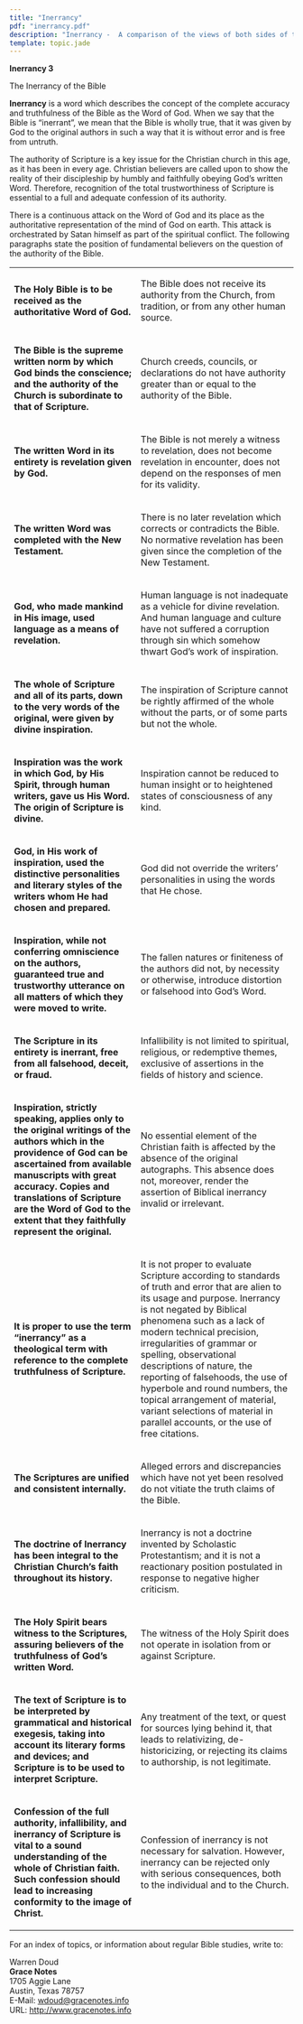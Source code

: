 ```yaml
---
title: "Inerrancy"
pdf: "inerrancy.pdf"
description: "Inerrancy -  A comparison of the views of both sides of the issue of inerrancy in the Bible."
template: topic.jade
---
```



**Inerrancy 3**

The Inerrancy of the Bible

**Inerrancy** is a word which describes the concept of the complete
accuracy and truthfulness of the Bible as the Word of God. When we say
that the Bible is “inerrant”, we mean that the Bible is wholly true,
that it was given by God to the original authors in such a way that it
is without error and is free from untruth.

The authority of Scripture is a key issue for the Christian church in
this age, as it has been in every age. Christian believers are called
upon to show the reality of their discipleship by humbly and faithfully
obeying God’s written Word. Therefore, recognition of the total
trustworthiness of Scripture is essential to a full and adequate
confession of its authority.

There is a continuous attack on the Word of God and its place as the
authoritative representation of the mind of God on earth. This attack is
orchestrated by Satan himself as part of the spiritual conflict. The
following paragraphs state the position of fundamental believers on the
question of the authority of the Bible.

<table>
<tbody>
<tr class="odd">
<td align="left"><p><strong>The Holy Bible is to be received as the authoritative Word of God.</strong></p></td>
<td align="left"><p>The Bible does not receive its authority from the Church, from tradition, or from any other human source.</p></td>
</tr>
<tr class="even">
<td align="left"><p><strong>The Bible is the supreme written norm by which God binds the conscience; and the authority of the Church is subordinate to that of Scripture.</strong></p></td>
<td align="left"><p>Church creeds, councils, or declarations do not have authority greater than or equal to the authority of the Bible.</p></td>
</tr>
<tr class="odd">
<td align="left"><p><strong>The written Word in its entirety is revelation given by God.</strong></p></td>
<td align="left"><p>The Bible is not merely a witness to revelation, does not become revelation in encounter, does not depend on the responses of men for its validity.</p></td>
</tr>
<tr class="even">
<td align="left"><p> <strong>The written Word was completed with the New Testament.</strong></p></td>
<td align="left"><p>There is no later revelation which corrects or contradicts the Bible. No normative revelation has been given since the completion of the New Testament.</p></td>
</tr>
<tr class="odd">
<td align="left"><p><strong>God, who made mankind in His image, used language as a means of revelation.</strong></p></td>
<td align="left"><p>Human language is not inadequate as a vehicle for divine revelation. And human language and culture have not suffered a corruption through sin which somehow thwart God’s work of inspiration.</p></td>
</tr>
<tr class="even">
<td align="left"><p><strong>The whole of Scripture and all of its parts, down to the very words of the original, were given by divine inspiration.</strong></p></td>
<td align="left"><p>The inspiration of Scripture cannot be rightly affirmed of the whole without the parts, or of some parts but not the whole.</p></td>
</tr>
<tr class="odd">
<td align="left"><p><strong>Inspiration was the work in which God, by His Spirit, through human writers, gave us His Word. The origin of Scripture is divine.</strong></p></td>
<td align="left"><p>Inspiration cannot be reduced to human insight or to heightened states of consciousness of any kind.</p></td>
</tr>
<tr class="even">
<td align="left"><p><strong>God, in His work of inspiration, used the distinctive personalities and literary styles of the writers whom He had chosen and prepared.</strong></p></td>
<td align="left"><p>God did not override the writers’ personalities in using the words that He chose.</p></td>
</tr>
<tr class="odd">
<td align="left"><p><strong>Inspiration, while not conferring omniscience on the authors, guaranteed true and trustworthy utterance on all matters of which they were moved to write.</strong></p></td>
<td align="left"><p>The fallen natures or finiteness of the authors did not, by necessity or otherwise, introduce distortion or falsehood into God’s Word.</p></td>
</tr>
<tr class="even">
<td align="left"><p><strong>The Scripture in its entirety is inerrant, free from all falsehood, deceit, or fraud.</strong></p></td>
<td align="left"><p>Infallibility is not limited to spiritual, religious, or redemptive themes, exclusive of assertions in the fields of history and science.</p></td>
</tr>
<tr class="odd">
<td align="left"><p><strong>Inspiration, strictly speaking, applies only to the original writings of the authors which in the providence of God can be ascertained from available manuscripts with great accuracy. Copies and translations of Scripture are the Word of God to the extent that they faithfully represent the original.</strong></p></td>
<td align="left"><p>No essential element of the Christian faith is affected by the absence of the original autographs. This absence does not, moreover, render the assertion of Biblical inerrancy invalid or irrelevant.</p></td>
</tr>
<tr class="even">
<td align="left"><p><strong>It is proper to use the term “inerrancy” as a theological term with reference to the complete truthfulness of Scripture.</strong></p></td>
<td align="left"><p>It is not proper to evaluate Scripture according to standards of truth and error that are alien to its usage and purpose. Inerrancy is not negated by Biblical phenomena such as a lack of modern technical precision, irregularities of grammar or spelling, observational descriptions of nature, the reporting of falsehoods, the use of hyperbole and round numbers, the topical arrangement of material, variant selections of material in parallel accounts, or the use of free citations.</p></td>
</tr>
<tr class="odd">
<td align="left"><p><strong>The Scriptures are unified and consistent internally.</strong></p></td>
<td align="left"><p>Alleged errors and discrepancies which have not yet been resolved do not vitiate the truth claims of the Bible.</p></td>
</tr>
<tr class="even">
<td align="left"><p><strong>The doctrine of Inerrancy has been integral to the Christian Church’s faith throughout its history.</strong></p></td>
<td align="left"><p>Inerrancy is not a doctrine invented by Scholastic Protestantism; and it is not a reactionary position postulated in response to negative higher criticism.</p></td>
</tr>
<tr class="odd">
<td align="left"><p><strong>The Holy Spirit bears witness to the Scriptures, assuring believers of the truthfulness of God’s written Word.</strong></p></td>
<td align="left"><p>The witness of the Holy Spirit does not operate in isolation from or against Scripture.</p></td>
</tr>
<tr class="even">
<td align="left"><p><strong>The text of Scripture is to be interpreted by grammatical and historical exegesis, taking into account its literary forms and devices; and Scripture is to be used to interpret Scripture.</strong></p></td>
<td align="left"><p>Any treatment of the text, or quest for sources lying behind it, that leads to relativizing, de-historicizing, or rejecting its claims to authorship, is not legitimate.</p></td>
</tr>
<tr class="odd">
<td align="left"><p><strong>Confession of the full authority, infallibility, and inerrancy of Scripture is vital to a sound understanding of the whole of Christian faith. Such confession should lead to increasing conformity to the image of Christ.</strong></p></td>
<td align="left"><p>Confession of inerrancy is not necessary for salvation. However, inerrancy can be rejected only with serious consequences, both to the individual and to the Church.</p></td>
</tr>
</tbody>
</table>

For an index of topics, or information about regular Bible studies,
write to:

Warren Doud  
**Grace Notes**  
1705 Aggie Lane  
Austin, Texas 78757  
E-Mail: wdoud@gracenotes.info   
URL: http://www.gracenotes.info

